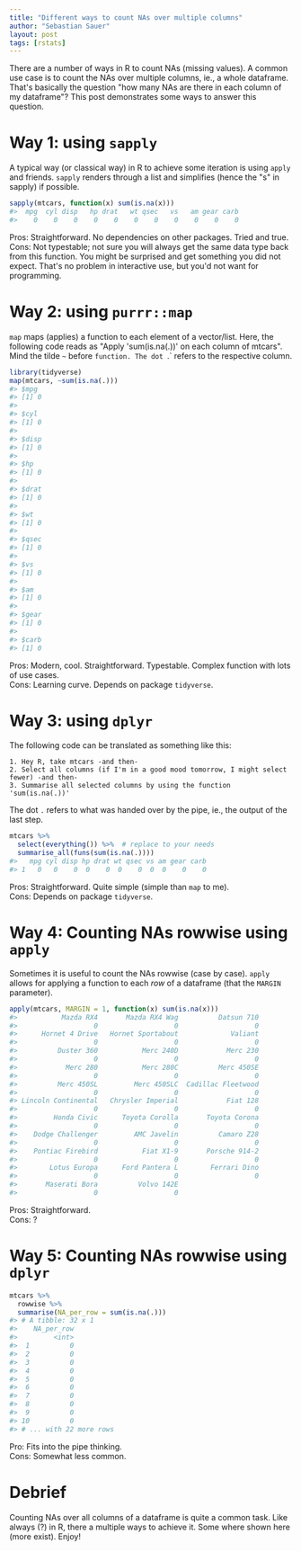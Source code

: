 ```yaml
---
title: "Different ways to count NAs over multiple columns"
author: "Sebastian Sauer"
layout: post
tags: [rstats]
---
```





There are a number of ways in R to count NAs (missing values). A common use case is to count the NAs over multiple columns, ie., a whole dataframe. That's basically the question "how many NAs are there in each column of my dataframe"? This post demonstrates some ways to answer this question.


# Way 1: using `sapply`

A typical way (or classical way) in R to achieve some iteration is using `apply` and friends. `sapply` renders through a list and simplifies (hence the "s" in sapply) if possible.


```r
sapply(mtcars, function(x) sum(is.na(x)))
#>  mpg  cyl disp   hp drat   wt qsec   vs   am gear carb
#>    0    0    0    0    0    0    0    0    0    0    0
```

Pros: Straightforward. No dependencies on other packages. Tried and true.  
Cons: Not typestable; not sure you will always get the same data type back from this function. You might be surprised and get something you did not expect. That's no problem in interactive use, but you'd not want for programming.

# Way 2: using `purrr::map`

`map` maps (applies) a function to each element of a vector/list. Here, the following code reads as "Apply 'sum(is.na(.))' on each column of mtcars". Mind the tilde `~` before `function. The dot `.` refers to the respective column.


```r
library(tidyverse)
map(mtcars, ~sum(is.na(.)))
#> $mpg
#> [1] 0
#>
#> $cyl
#> [1] 0
#>
#> $disp
#> [1] 0
#>
#> $hp
#> [1] 0
#>
#> $drat
#> [1] 0
#>
#> $wt
#> [1] 0
#>
#> $qsec
#> [1] 0
#>
#> $vs
#> [1] 0
#>
#> $am
#> [1] 0
#>
#> $gear
#> [1] 0
#>
#> $carb
#> [1] 0
```


Pros: Modern, cool. Straightforward. Typestable. Complex function with lots of use cases.  
Cons: Learning curve. Depends on package `tidyverse`.   


# Way 3: using `dplyr`

The following code can be translated as something like this:

```
1. Hey R, take mtcars -and then-    
2. Select all columns (if I'm in a good mood tomorrow, I might select fewer) -and then-  
3. Summarise all selected columns by using the function 'sum(is.na(.))'
```

The dot `.` refers to what was handed over by the pipe, ie., the output of the last step.



```r
mtcars %>%
  select(everything()) %>%  # replace to your needs
  summarise_all(funs(sum(is.na(.))))
#>   mpg cyl disp hp drat wt qsec vs am gear carb
#> 1   0   0    0  0    0  0    0  0  0    0    0
```


Pros: Straightforward. Quite simple (simple than `map` to me).  
Cons: Depends on package `tidyverse`.  

# Way 4: Counting NAs rowwise using `apply`

Sometimes it is useful to count the NAs rowwise (case by case). `apply` allows for applying a function to each *row*  of a dataframe (that the `MARGIN` parameter).


```r
apply(mtcars, MARGIN = 1, function(x) sum(is.na(x)))
#>           Mazda RX4       Mazda RX4 Wag          Datsun 710
#>                   0                   0                   0
#>      Hornet 4 Drive   Hornet Sportabout             Valiant
#>                   0                   0                   0
#>          Duster 360           Merc 240D            Merc 230
#>                   0                   0                   0
#>            Merc 280           Merc 280C          Merc 450SE
#>                   0                   0                   0
#>          Merc 450SL         Merc 450SLC  Cadillac Fleetwood
#>                   0                   0                   0
#> Lincoln Continental   Chrysler Imperial            Fiat 128
#>                   0                   0                   0
#>         Honda Civic      Toyota Corolla       Toyota Corona
#>                   0                   0                   0
#>    Dodge Challenger         AMC Javelin          Camaro Z28
#>                   0                   0                   0
#>    Pontiac Firebird           Fiat X1-9       Porsche 914-2
#>                   0                   0                   0
#>        Lotus Europa      Ford Pantera L        Ferrari Dino
#>                   0                   0                   0
#>       Maserati Bora          Volvo 142E
#>                   0                   0
```

Pros: Straightforward.  
Cons: ?  


# Way 5: Counting NAs rowwise using `dplyr`



```r
mtcars %>%
  rowwise %>%
  summarise(NA_per_row = sum(is.na(.)))
#> # A tibble: 32 x 1
#>    NA_per_row
#>         <int>
#>  1          0
#>  2          0
#>  3          0
#>  4          0
#>  5          0
#>  6          0
#>  7          0
#>  8          0
#>  9          0
#> 10          0
#> # ... with 22 more rows
```

Pro: Fits into the pipe thinking.  
Cons: Somewhat less common.  


# Debrief

Counting NAs over all columns of a dataframe is quite a common task. Like always (?) in R, there a multiple ways to achieve it. Some where shown here (more exist). Enjoy!
